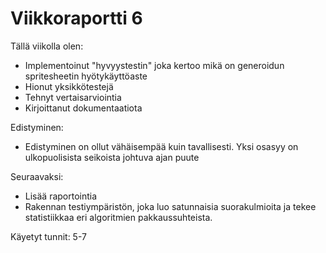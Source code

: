 Viikkoraportti 6
================

Tällä viikolla olen:
  * Implementoinut "hyvyystestin" joka kertoo mikä on generoidun spritesheetin hyötykäyttöaste
  * Hionut yksikkötestejä
  * Tehnyt vertaisarviointia
  * Kirjoittanut dokumentaatiota
  
Edistyminen:
  * Edistyminen on ollut vähäisempää kuin tavallisesti. Yksi osasyy on ulkopuolisista seikoista johtuva ajan puute
  
Seuraavaksi:
  * Lisää raportointia
  * Rakennan testiympäristön, joka luo satunnaisia suorakulmioita ja tekee statistiikkaa eri algoritmien pakkaussuhteista.
  
Käyetyt tunnit: 5-7